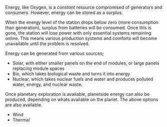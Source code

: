 Energy, like Oxygen, is a *constant* resource compromised of generators and consumers. However, energy can be stored as a surplus.

When the energy level of the station drops below zero (more consumption than generation), surplus from batteries will be consumed. Once this is gone, the station will lose power with only essential systems remaining online. This means various production systems and comforts will become unavailable until the problem is resolved.

Energy can be generated from various sources;
- Solar, with either smaller panels on the end of modules, or large panels replacing module spaces
- Bio, which takes biological waste and turns it into energy
- Nuclear, which takes nuclear fuels and water and produces polluted water, energy, and nuclear waste.

Once planetary exploration is available, planetside energy can also be produced, depending on whats available on the planet. The above options are also available.
- Wind
- Thermal